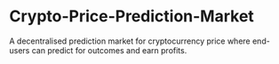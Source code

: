 # Crypto-Price-Prediction-Market
A decentralised prediction market for cryptocurrency price where end-users can predict for outcomes and earn profits.

